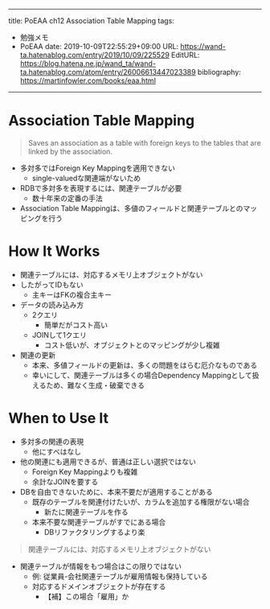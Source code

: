 ---
title: PoEAA ch12 Association Table Mapping
tags:
- 勉強メモ
- PoEAA
date: 2019-10-09T22:55:29+09:00
URL: https://wand-ta.hatenablog.com/entry/2019/10/09/225529
EditURL: https://blog.hatena.ne.jp/wand_ta/wand-ta.hatenablog.com/atom/entry/26006613447023389
bibliography: https://martinfowler.com/books/eaa.html
-------------------------------------

# Association Table Mapping

> Saves an association as a table with foreign keys to the tables that are linked by the association.

- 多対多ではForeign Key Mappingを適用できない
    - single-valuedな関連端がないため
- RDBで多対多を表現するには、関連テーブルが必要
    - 数十年来の定番の手法
- Association Table Mappingは、多値のフィールドと関連テーブルとのマッピングを行う


# How It Works

- 関連テーブルには、対応するメモリ上オブジェクトがない
- したがってIDもない
    - 主キーはFKの複合主キー
- データの読み込み方
    - 2クエリ
        - 簡単だがコスト高い
    - JOINして1クエリ
        - コスト低いが、オブジェクトとのマッピングが少し複雑
- 関連の更新
    - 本来、多値フィールドの更新は、多くの問題をはらむ厄介なものである
    - 幸いにして、関連テーブルは多くの場合Dependency Mappingとして扱えるため、難なく生成・破棄できる


# When to Use It

- 多対多の関連の表現
    - 他にすべはなし
- 他の関連にも適用できるが、普通は正しい選択ではない
    - Foreign Key Mappingよりも複雑
    - 余計なJOINを要する
- DBを自由できないために、本来不要だが適用することがある
    - 既存のテーブルを関連付けたいが、カラムを追加する権限がない場合
        - 新たに関連テーブルを作る
    - 本来不要な関連テーブルがすでにある場合
        - DBリファクタリングするより楽

> 関連テーブルには、対応するメモリ上オブジェクトがない

- 関連テーブルが情報をもつ場合はこの限りではない
    - 例: 従業員-会社関連テーブルが雇用情報も保持している
    - 対応するドメインオブジェクトが存在する
        - 【補】この場合「雇用」か
